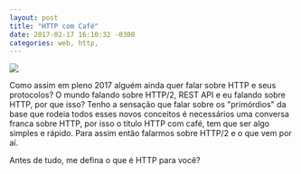 ```yaml
--- 
layout: post
title: "HTTP com Café" 
date: 2017-02-17 16:10:32 -0300 
categories: web, http, 
---
```


![](https://si.wsj.net/public/resources/images/OD-BI189_WINE_J_20151028164136.jpg)

Como assim em pleno 2017 alguém ainda quer falar sobre HTTP e seus protocolos? O mundo falando sobre HTTP/2, REST API e eu falando sobre HTTP, por que isso? 
Tenho a sensação que falar sobre os "primórdios" da base que rodeia todos esses novos conceitos é necessários uma conversa franca sobre HTTP, 
por isso o título HTTP com café, tem que ser algo simples e rápido. Para assim então falarmos sobre HTTP/2 e o que vem por aí.

Antes de tudo, me defina o que é HTTP para você?

